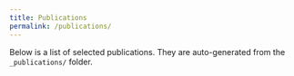 ```yaml
---
title: Publications
permalink: /publications/
---
```


Below is a list of selected publications. They are auto-generated from the `_publications/` folder.